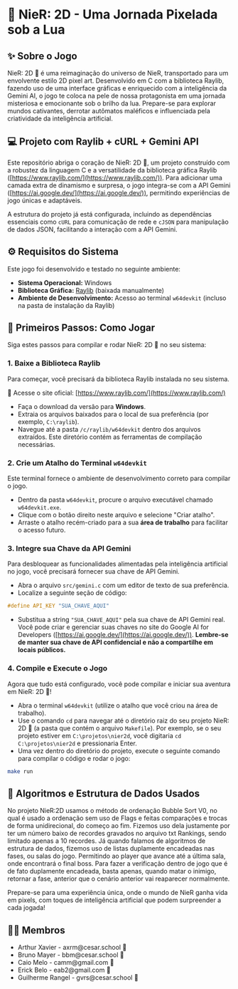 # 🌙 NieR: 2D - Uma Jornada Pixelada sob a Lua

## ✨ Sobre o Jogo

NieR: 2D 🌙 é uma reimaginação do universo de NieR, transportado para um envolvente estilo 2D pixel art. Desenvolvido em C com a biblioteca Raylib, fazendo uso de uma interface gráficas e enriquecido com a inteligência da Gemini AI, o jogo te coloca na pele de nossa protagonista em uma jornada misteriosa e emocionante sob o brilho da lua. Prepare-se para explorar mundos cativantes, derrotar autômatos maléficos e influenciada pela criatividade da inteligência artificial.

## 💻 Projeto com Raylib + cURL + Gemini API

Este repositório abriga o coração de NieR: 2D 🌙, um projeto construído com a robustez da linguagem C e a versatilidade da biblioteca gráfica Raylib ([https://www.raylib.com/](https://www.raylib.com/)). Para adicionar uma camada extra de dinamismo e surpresa, o jogo integra-se com a API Gemini ([https://ai.google.dev/](https://ai.google.dev/)), permitindo experiências de jogo únicas e adaptáveis.

A estrutura do projeto já está configurada, incluindo as dependências essenciais como `cURL` para comunicação de rede e `cJSON` para manipulação de dados JSON, facilitando a interação com a API Gemini.

## ⚙️ Requisitos do Sistema

Este jogo foi desenvolvido e testado no seguinte ambiente:

- **Sistema Operacional:** Windows
- **Biblioteca Gráfica:** [Raylib](https://www.raylib.com/) (baixada manualmente)
- **Ambiente de Desenvolvimento:** Acesso ao terminal `w64devkit` (incluso na pasta de instalação da Raylib)

## 🚀 Primeiros Passos: Como Jogar

Siga estes passos para compilar e rodar NieR: 2D 🌙 no seu sistema:

### 1. Baixe a Biblioteca Raylib

Para começar, você precisará da biblioteca Raylib instalada no seu sistema.

🔗 Acesse o site oficial: [https://www.raylib.com/](https://www.raylib.com/)

- Faça o download da versão para **Windows**.
- Extraia os arquivos baixados para o local de sua preferência (por exemplo, `C:\raylib`).
- Navegue até a pasta `/c/raylib/w64devkit` dentro dos arquivos extraídos. Este diretório contém as ferramentas de compilação necessárias.

### 2. Crie um Atalho do Terminal `w64devkit`

Este terminal fornece o ambiente de desenvolvimento correto para compilar o jogo.

- Dentro da pasta `w64devkit`, procure o arquivo executável chamado `w64devkit.exe`.
- Clique com o botão direito neste arquivo e selecione "Criar atalho".
- Arraste o atalho recém-criado para a sua **área de trabalho** para facilitar o acesso futuro.

### 3. Integre sua Chave da API Gemini

Para desbloquear as funcionalidades alimentadas pela inteligência artificial no jogo, você precisará fornecer sua chave de API Gemini.

- Abra o arquivo `src/gemini.c` com um editor de texto de sua preferência.
- Localize a seguinte seção de código:

```c
#define API_KEY "SUA_CHAVE_AQUI"
```

  - Substitua a string `"SUA_CHAVE_AQUI"` pela sua chave de API Gemini real. Você pode criar e gerenciar suas chaves no site do Google AI for Developers ([https://ai.google.dev/](https://ai.google.dev/)). **Lembre-se de manter sua chave de API confidencial e não a compartilhe em locais públicos.**

### 4. Compile e Execute o Jogo

Agora que tudo está configurado, você pode compilar e iniciar sua aventura em NieR: 2D 🌙!

  - Abra o terminal `w64devkit` (utilize o atalho que você criou na área de trabalho).
  - Use o comando `cd` para navegar até o diretório raiz do seu projeto NieR: 2D 🌙 (a pasta que contém o arquivo `Makefile`). Por exemplo, se o seu projeto estiver em `C:\projetos\nier2d`, você digitaria `cd C:\projetos\nier2d` e pressionaria Enter.
  - Uma vez dentro do diretório do projeto, execute o seguinte comando para compilar o código e rodar o jogo:

```bash
make run
```
## 🔩 Algoritmos e Estrutura de Dados Usados

No projeto NieR:2D usamos o método de ordenação Bubble Sort V0, no qual é usado a ordenação sem uso de Flags e feitas comparações e trocas de forma unidirecional, do começo ao fim. Fizemos uso dela justamente por ter um número baixo de recordes gravados no arquivo txt Rankings, sendo limitado apenas a 10 recordes. Já quando falamos de algoritmos de estrutura de dados, fizemos uso de listas duplamente encadeadas nas fases, ou salas do jogo. Permitindo ao player que avance até a última sala, onde encontrará o final boss. Para fazer a verificação dentro de jogo que é de fato duplamente encadeada, basta apenas, quando matar o inimigo, retornar a fase, anterior que o cenário anterior vai reaparecer normalmente.

Prepare-se para uma experiência única, onde o mundo de NieR ganha vida em pixels, com toques de inteligência artificial que podem surpreender a cada jogada!


## 👩‍💻 Membros

<ul>
  <li>
    <a > Arthur Xavier - 
    axrm@cesar.school 📩
  </li>
  <li>
    <a > Bruno Mayer -
    bbm@cesar.school 📩
  </li>
  <li>
      <a >  Caio Melo  -
    camm@gmail.com 📩
  </li>
  <li>
    <a >  Erick Belo -
    eab2@gmail.com 📩
  </li> 
        <li>
    <a >  Guilherme Rangel -
     gvrs@cesar.school 📩
  
